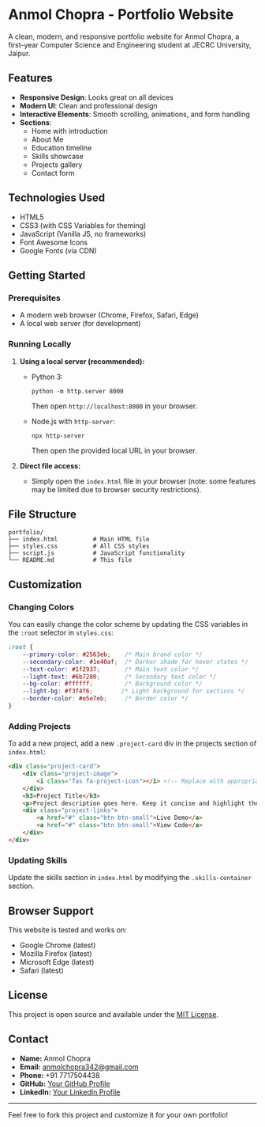 # Anmol Chopra - Portfolio Website

A clean, modern, and responsive portfolio website for Anmol Chopra, a first-year Computer Science and Engineering student at JECRC University, Jaipur.

## Features

- **Responsive Design**: Looks great on all devices
- **Modern UI**: Clean and professional design
- **Interactive Elements**: Smooth scrolling, animations, and form handling
- **Sections**:
  - Home with introduction
  - About Me
  - Education timeline
  - Skills showcase
  - Projects gallery
  - Contact form

## Technologies Used

- HTML5
- CSS3 (with CSS Variables for theming)
- JavaScript (Vanilla JS, no frameworks)
- Font Awesome Icons
- Google Fonts (via CDN)

## Getting Started

### Prerequisites

- A modern web browser (Chrome, Firefox, Safari, Edge)
- A local web server (for development)

### Running Locally

1. **Using a local server (recommended):**
   - Python 3:
     ```
     python -m http.server 8000
     ```
     Then open `http://localhost:8000` in your browser.

   - Node.js with `http-server`:
     ```
     npx http-server
     ```
     Then open the provided local URL in your browser.

2. **Direct file access:**
   - Simply open the `index.html` file in your browser (note: some features may be limited due to browser security restrictions).

## File Structure

```
portfolio/
├── index.html          # Main HTML file
├── styles.css          # All CSS styles
├── script.js           # JavaScript functionality
└── README.md           # This file
```

## Customization

### Changing Colors

You can easily change the color scheme by updating the CSS variables in the `:root` selector in `styles.css`:

```css
:root {
    --primary-color: #2563eb;    /* Main brand color */
    --secondary-color: #1e40af;  /* Darker shade for hover states */
    --text-color: #1f2937;       /* Main text color */
    --light-text: #6b7280;       /* Secondary text color */
    --bg-color: #ffffff;         /* Background color */
    --light-bg: #f3f4f6;        /* Light background for sections */
    --border-color: #e5e7eb;     /* Border color */
}
```

### Adding Projects

To add a new project, add a new `.project-card` div in the projects section of `index.html`:

```html
<div class="project-card">
    <div class="project-image">
        <i class="fas fa-project-icon"></i> <!-- Replace with appropriate icon -->
    </div>
    <h3>Project Title</h3>
    <p>Project description goes here. Keep it concise and highlight the key features.</p>
    <div class="project-links">
        <a href="#" class="btn btn-small">Live Demo</a>
        <a href="#" class="btn btn-small">View Code</a>
    </div>
</div>
```

### Updating Skills

Update the skills section in `index.html` by modifying the `.skills-container` section.

## Browser Support

This website is tested and works on:
- Google Chrome (latest)
- Mozilla Firefox (latest)
- Microsoft Edge (latest)
- Safari (latest)

## License

This project is open source and available under the [MIT License](LICENSE).

## Contact

- **Name:** Anmol Chopra
- **Email:** anmolchopra342@gmail.com
- **Phone:** +91 7717504438
- **GitHub:** [Your GitHub Profile]()
- **LinkedIn:** [Your LinkedIn Profile]()

---

Feel free to fork this project and customize it for your own portfolio!
